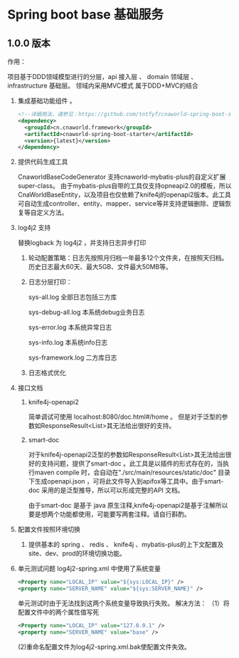 # Spring boot base 基础服务
## 1.0.0 版本

作用：

项目基于DDD领域模型进行的分层，api 接入层 、 domain 领域层 、  infrastructure 基础层。
领域内采用MVC模式
属于DDD+MVC的结合
1. 集成基础功能组件 。

   ```xml
   <!--详细用法，请参见：https://github.com/tntfyf/cnaworld-spring-boot-starter-->
   <dependency>
     <groupId>cn.cnaworld.framework</groupId>
     <artifactId>cnaworld-spring-boot-starter</artifactId>
     <version>{latest}</version>
   </dependency>
   ```

2. 提供代码生成工具

    CnaworldBaseCodeGenerator 支持cnaworld-mybatis-plus的自定义扩展super-class。
   由于mybatis-plus自带的工具仅支持opneapi2.0的模板，所以CnaWorldBaseEntity，以及项目也仅依赖了knife4j的openapi2版本。此工具可自动生成controller、entity、mapper、service等并支持逻辑删除、逻辑恢复等自定义方法。

3. log4j2 支持

   替换logback 为 log4j2 ，并支持日志异步打印

   1. 轮动配置策略：日志先按照月归档一年最多12个文件夹，在按照天归档。历史日志最大60天、最大5GB、文件最大50MB等。

   2. 日志分层打印：

      sys-all.log 全部日志包括三方库

      sys-debug-all.log 本系统debug业务日志

      sys-error.log 本系统异常日志

      sys-info.log 本系统info日志

      sys-framework.log 二方库日志

   3. 日志格式优化

4. 接口文档

   1. knife4j-openapi2

       简单调试可使用 localhost:8080/doc.html#/home 。 但是对于泛型的参数如ResponseResult<List<Student>>其无法给出很好的支持。

   2. smart-doc 

      对于knife4j-openapi2泛型的参数如ResponseResult<List<Student>>其无法给出很好的支持问题，提供了smart-doc  。此工具是以插件的形式存在的，当执行maven compile 时，会自动在"./src/main/resources/static/doc" 目录下生成openapi.json ，可将此文件导入到apifox等工具中。由于smart-doc  采用的是泛型推导，所以可以形成完整的API 文档。
      
      由于smart-doc 是基于 java 原生注释,knife4j-openapi2是基于注解所以要是想两个功能都使用，可能要写两套注释。请自行斟酌。
5. 配置文件按照环境切换

   1. 提供基本的 spring 、 redis  、 knife4j 、mybatis-plus的上下文配置及site、dev、prod的环境切换功能。

6. 单元测试问题
   log4j2-spring.xml 中使用了系统变量
      ```xml
   <Property name="LOCAL_IP" value="${sys:LOCAL_IP}" />
   <property name="SERVER_NAME" value="${sys:SERVER_NAME}" />
   ```
   单元测试时由于无法找到这两个系统变量导致执行失败。
   解决方法：
   （1）将配置文件中的两个属性值写死

   ```xml
   <Property name="LOCAL_IP" value="127.0.0.1" />
   <property name="SERVER_NAME" value="base" />
   ```

   (2)重命名配置文件为log4j2-spring.xml.bak使配置文件失效。